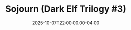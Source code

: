 ---
title: "Sojourn (Dark Elf Trilogy #3)"
creator: R A Salvatore
cart: bookcart
type: novel
date: 2025-10-07T22:00:00.00-04:00
started: 
finished:
score: 
review: 
---